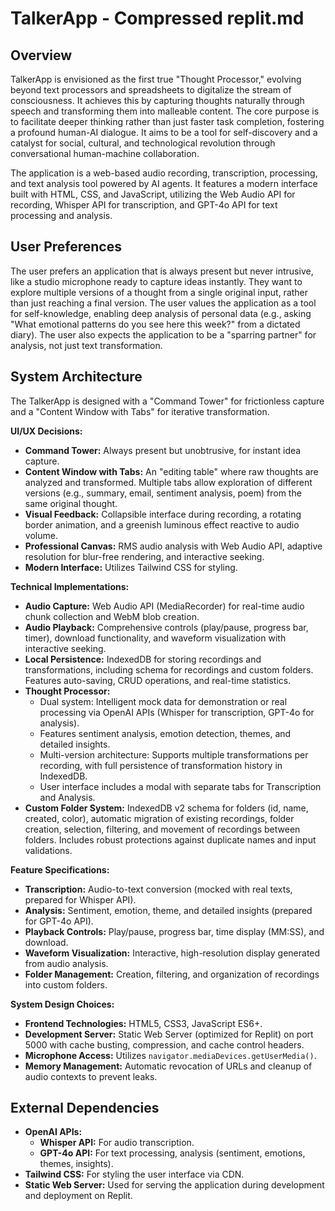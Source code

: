 # TalkerApp - Compressed replit.md

## Overview

TalkerApp is envisioned as the first true "Thought Processor," evolving beyond text processors and spreadsheets to digitalize the stream of consciousness. It achieves this by capturing thoughts naturally through speech and transforming them into malleable content. The core purpose is to facilitate deeper thinking rather than just faster task completion, fostering a profound human-AI dialogue. It aims to be a tool for self-discovery and a catalyst for social, cultural, and technological revolution through conversational human-machine collaboration.

The application is a web-based audio recording, transcription, processing, and text analysis tool powered by AI agents. It features a modern interface built with HTML, CSS, and JavaScript, utilizing the Web Audio API for recording, Whisper API for transcription, and GPT-4o API for text processing and analysis.

## User Preferences

The user prefers an application that is always present but never intrusive, like a studio microphone ready to capture ideas instantly. They want to explore multiple versions of a thought from a single original input, rather than just reaching a final version. The user values the application as a tool for self-knowledge, enabling deep analysis of personal data (e.g., asking "What emotional patterns do you see here this week?" from a dictated diary). The user also expects the application to be a "sparring partner" for analysis, not just text transformation.

## System Architecture

The TalkerApp is designed with a "Command Tower" for frictionless capture and a "Content Window with Tabs" for iterative transformation.

**UI/UX Decisions:**
- **Command Tower:** Always present but unobtrusive, for instant idea capture.
- **Content Window with Tabs:** An "editing table" where raw thoughts are analyzed and transformed. Multiple tabs allow exploration of different versions (e.g., summary, email, sentiment analysis, poem) from the same original thought.
- **Visual Feedback:** Collapsible interface during recording, a rotating border animation, and a greenish luminous effect reactive to audio volume.
- **Professional Canvas:** RMS audio analysis with Web Audio API, adaptive resolution for blur-free rendering, and interactive seeking.
- **Modern Interface:** Utilizes Tailwind CSS for styling.

**Technical Implementations:**
- **Audio Capture:** Web Audio API (MediaRecorder) for real-time audio chunk collection and WebM blob creation.
- **Audio Playback:** Comprehensive controls (play/pause, progress bar, timer), download functionality, and waveform visualization with interactive seeking.
- **Local Persistence:** IndexedDB for storing recordings and transformations, including schema for recordings and custom folders. Features auto-saving, CRUD operations, and real-time statistics.
- **Thought Processor:**
    - Dual system: Intelligent mock data for demonstration or real processing via OpenAI APIs (Whisper for transcription, GPT-4o for analysis).
    - Features sentiment analysis, emotion detection, themes, and detailed insights.
    - Multi-version architecture: Supports multiple transformations per recording, with full persistence of transformation history in IndexedDB.
    - User interface includes a modal with separate tabs for Transcription and Analysis.
- **Custom Folder System:** IndexedDB v2 schema for folders (id, name, created, color), automatic migration of existing recordings, folder creation, selection, filtering, and movement of recordings between folders. Includes robust protections against duplicate names and input validations.

**Feature Specifications:**
- **Transcription:** Audio-to-text conversion (mocked with real texts, prepared for Whisper API).
- **Analysis:** Sentiment, emotion, theme, and detailed insights (prepared for GPT-4o API).
- **Playback Controls:** Play/pause, progress bar, time display (MM:SS), and download.
- **Waveform Visualization:** Interactive, high-resolution display generated from audio analysis.
- **Folder Management:** Creation, filtering, and organization of recordings into custom folders.

**System Design Choices:**
- **Frontend Technologies:** HTML5, CSS3, JavaScript ES6+.
- **Development Server:** Static Web Server (optimized for Replit) on port 5000 with cache busting, compression, and cache control headers.
- **Microphone Access:** Utilizes `navigator.mediaDevices.getUserMedia()`.
- **Memory Management:** Automatic revocation of URLs and cleanup of audio contexts to prevent leaks.

## External Dependencies

- **OpenAI APIs:**
    - **Whisper API:** For audio transcription.
    - **GPT-4o API:** For text processing, analysis (sentiment, emotions, themes, insights).
- **Tailwind CSS:** For styling the user interface via CDN.
- **Static Web Server:** Used for serving the application during development and deployment on Replit.
```